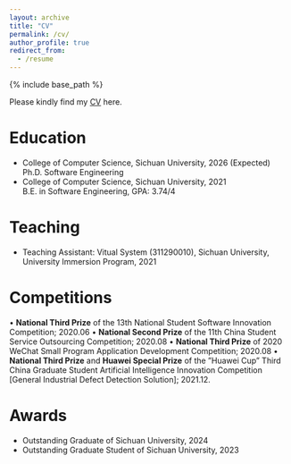 ```yaml
---
layout: archive
title: "CV"
permalink: /cv/
author_profile: true
redirect_from:
  - /resume
---
```


{% include base_path %}
 
Please kindly find my [CV](https://echochou990919.github.io/files/ZhoumiaoHe_CV.pdf) here.

# Education

- College of Computer Science, Sichuan University, 2026 (Expected)  
Ph.D. Software Engineering 
- College of Computer Science, Sichuan University, 2021  
B.E. in Software Engineering, GPA: 3.74/4  

# Teaching
- Teaching Assistant: Vitual System (311290010), Sichuan University, University Immersion Program, 2021

# Competitions
•	**National Third Prize** of the 13th National Student Software Innovation Competition;	2020.06
•	**National Second Prize** of the 11th China Student Service Outsourcing Competition;	2020.08
•	**National Third Prize** of 2020 WeChat Small Program Application Development Competition;	2020.08
•	**National Third Prize** and **Huawei Special Prize** of the ”Huawei Cup” Third China Graduate Student Artificial Intelligence Innovation Competition [General Industrial Defect Detection Solution]; 2021.12.

# Awards
- Outstanding Graduate of Sichuan University, 2024
- Outstanding Graduate Student of Sichuan University, 2023

